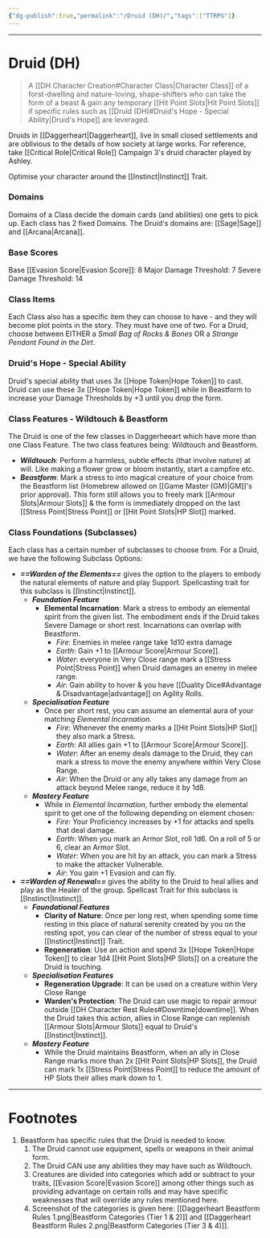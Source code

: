```yaml
---
{"dg-publish":true,"permalink":"/Druid (DH)/","tags":["TTRPG"]}
---
```



---
# Druid (DH)
> A [[DH Character Creation#Character Class\|Character Class]] of a forst-dwelling and nature-loving, shape-shifters who can take the form of a beast & gain any temporary [[Hit Point Slots\|Hit Point Slots]] if specific rules such as [[Druid (DH)#Druid's Hope - Special Ability\|Druid's Hope]] are leveraged.

Druids in [[Daggerheart\|Daggerheart]], live in small closed settlements and are oblivious to the details of how society at large works. For reference, take [[Critical Role\|Critical Role]] Campaign 3's druid character played by Ashley.

Optimise your character around the [[Instinct\|Instinct]] Trait.

### Domains
Domains of a Class  decide the domain cards (and abilities) one gets to pick up.
Each class has 2 fixed Domains.
The Druid's domains are: [[Sage\|Sage]] and [[Arcana\|Arcana]].

### Base Scores
Base [[Evasion Score\|Evasion Score]]: 8
Major Damage Threshold: 7
Severe Damage Threshold: 14

### Class Items
Each Class also has a specific item they can choose to have - and they will become plot points in the story. They must have one of two.
For a Druid, choose between EITHER a *Small Bag of Rocks & Bones* OR a *Strange Pendant Found in the Dirt*.

### Druid's Hope - Special Ability
Druid's special ability that uses 3x [[Hope Token\|Hope Token]] to cast.
Druid can use these 3x [[Hope Token\|Hope Token]] while in Beastform to increase your Damage Thresholds by +3 until you drop the form.

### Class Features - Wildtouch & Beastform
The Druid is one of the few classes in Daggerheeart which have more than one Class Feature. The two class features being: Wildtouch and Beastform.
- ***Wildtouch***: Perform a harmless, subtle effects (that involve nature) at will. Like making a flower grow or bloom instantly, start a campfire etc.
- ***Beastform***: Mark a stress to into magical creature of your choice from the Beastform list (Homebrew allowed on [[Game Master (GM)\|GM]]'s prior approval). This form still allows you to freely mark [[Armour Slots\|Armour Slots]] & the form is immediately dropped on the last [[Stress Point\|Stress Point]] or [[Hit Point Slots\|HP Slot]] marked.

### Class Foundations (Subclasses)
Each class has a certain number of subclasses to choose from. For a Druid, we have the following Subclass Options:
- ***==Warden of the Elements==*** gives the option to the players to embody the natural elements of nature and play Support. Spellcasting trait for this subclass is [[Instinct\|Instinct]].
	- ***Foundation Feature***
		- **Elemental Incarnation**: Mark a stress to embody an elemental spirit from the given list. The embodiment ends if the Druid takes Severe Damage or short rest. Incarnations can overlap with Beastform.
			- *Fire*: Enemies in melee range take 1d10 extra damage
			- *Earth*: Gain +1 to [[Armour Score\|Armour Score]].
			- *Water*: everyone in Very Close range mark a [[Stress Point\|Stress Point]] when Druid damages an enemy in melee range.
			- *Air*: Gain ability to hover & you have [[Duality Dice#Advantage & Disadvantage\|advantage]] on Agility Rolls.
	- ***Specialisation Feature***
		- Once per short rest, you can assume an elemental aura of your matching *Elemental Incarnation*.
			- *Fire*: Whenever the enemy marks a [[Hit Point Slots\|HP Slot]] they also mark a Stress.
			- *Earth*: All allies gain +1 to [[Armour Score\|Armour Score]].
			- *Water*: After an enemy deals damage to the Druid, they can mark a stress to move the enemy anywhere within Very Close Range.
			- *Air*: When the Druid or any ally takes any damage from an attack beyond Melee range, reduce it by 1d8.
	- ***Mastery Feature***
		- While in *Elemental Incarnation*, further embody the elemental spirit to get one of the following depending on element chosen:
			- *Fire*: Your Proficiency increases by +1 for attacks and spells that deal damage.
			- *Earth*: When you mark an Armor Slot, roll 1d6. On a roll of 5 or 6, clear an Armor Slot.
			- *Water*: When you are hit by an attack, you can mark a Stress to make the attacker Vulnerable.
			- *Air*: You gain +1 Evasion and can fly.
- ***==Warden of Renewal==*** gives the ability to the Druid to heal allies and play as the Healer of the group. Spellcast Trait for this subclass is [[Instinct\|Instinct]].
	- ***Foundational Features***
		- **Clarity of Nature**: Once per long rest, when spending some time resting in this place of natural serenity created by you on the resting spot, you can clear of the number of stress equal to your [[Instinct\|Instinct]] Trait.
		- **Regeneration**: Use an action and spend 3x [[Hope Token\|Hope Token]] to clear 1d4 [[Hit Point Slots\|HP Slots]] on a creature the Druid is touching.
	- ***Specialisation Features***
		- **Regeneration Upgrade**: It can be used on a creature within Very Close Range
		- **Warden's Protection**: The Druid can use magic to repair armour outside [[DH Character Rest Rules#Downtime\|downtime]]. When the Druid takes this action, allies in Close Range can replenish [[Armour Slots\|Armour Slots]] equal to Druid's [[Instinct\|Instinct]].
	- ***Mastery Feature***
		- While the Druid maintains Beastform, when an ally in Close Range marks more than 2x [[Hit Point Slots\|HP Slots]], the Druid can mark 1x [[Stress Point\|Stress Point]] to reduce the amount of HP Slots their allies mark down to 1. 

---
# Footnotes
1. Beastform has specific rules that the Druid is needed to know.
	1. The Druid cannot use equipment, spells or weapons in their animal form.
	2. The Druid CAN use any abilities they may have such as Wildtouch.
	3. Creatures are divided into categories which add or subtract to your traits, [[Evasion Score\|Evasion Score]] among other things such as providing advantage on certain rolls and may have specific weaknesses that will override any rules mentioned here.
	4. Screenshot of the categories is given here: [[Daggerheart Beastform Rules 1.png|Beastform Categories (Tier 1 & 2)]] and [[Daggerheart Beastform Rules 2.png|Beastform Categories (Tier 3 & 4)]].